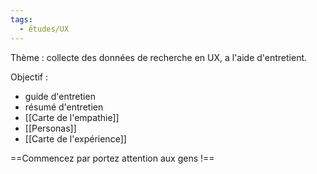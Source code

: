 ```yaml
---
tags:
  - études/UX
---
```

Thème : collecte des données de recherche en UX, a l'aide d'entretient. 

Objectif : 
- guide d'entretien
- résumé d'entretien
- [[Carte de l'empathie]]
- [[Personas]]
- [[Carte de l'expérience]]


==Commencez par portez attention aux gens !==

